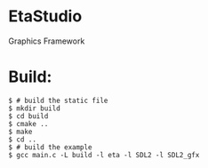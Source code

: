 # EtaStudio
Graphics Framework

# Build:
```
$ # build the static file 
$ mkdir build
$ cd build
$ cmake ..
$ make 
$ cd ..
$ # build the example
$ gcc main.c -L build -l eta -l SDL2 -l SDL2_gfx 
```